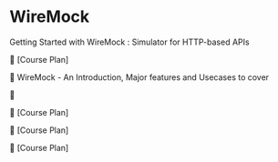 # WireMock
Getting Started with WireMock : Simulator for HTTP-based APIs

🎯 [Course Plan]

🎯 WireMock - An Introduction, Major features and Usecases to cover

🎯 

🎯 [Course Plan]

🎯 [Course Plan]

🎯 [Course Plan]
